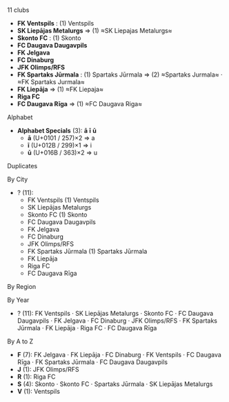 11 clubs

- **FK Ventspils** : (1) Ventspils
- **SK Liepājas Metalurgs** ⇒ (1) ≈SK Liepajas Metalurgs≈
- **Skonto FC** : (1) Skonto
- **FC Daugava Daugavpils**
- **FK Jelgava**
- **FC Dinaburg**
- **JFK Olimps/RFS**
- **FK Spartaks Jūrmala** : (1) Spartaks Jūrmala ⇒ (2) ≈Spartaks Jurmala≈ · ≈FK Spartaks Jurmala≈
- **FK Liepāja** ⇒ (1) ≈FK Liepaja≈
- **Riga FC**
- **FC Daugava Rīga** ⇒ (1) ≈FC Daugava Riga≈




Alphabet

- **Alphabet Specials** (3):  **ā**  **ī**  **ū** 
  - **ā** (U+0101 / 257)×2 ⇒ a
  - **ī** (U+012B / 299)×1 ⇒ i
  - **ū** (U+016B / 363)×2 ⇒ u




Duplicates





By City

- ? (11): 
  - FK Ventspils  (1) Ventspils
  - SK Liepājas Metalurgs 
  - Skonto FC  (1) Skonto
  - FC Daugava Daugavpils 
  - FK Jelgava 
  - FC Dinaburg 
  - JFK Olimps/RFS 
  - FK Spartaks Jūrmala  (1) Spartaks Jūrmala
  - FK Liepāja 
  - Riga FC 
  - FC Daugava Rīga 




By Region





By Year

- ? (11):   FK Ventspils · SK Liepājas Metalurgs · Skonto FC · FC Daugava Daugavpils · FK Jelgava · FC Dinaburg · JFK Olimps/RFS · FK Spartaks Jūrmala · FK Liepāja · Riga FC · FC Daugava Rīga






By A to Z

- **F** (7): FK Jelgava · FK Liepāja · FC Dinaburg · FK Ventspils · FC Daugava Rīga · FK Spartaks Jūrmala · FC Daugava Daugavpils
- **J** (1): JFK Olimps/RFS
- **R** (1): Riga FC
- **S** (4): Skonto · Skonto FC · Spartaks Jūrmala · SK Liepājas Metalurgs
- **V** (1): Ventspils




